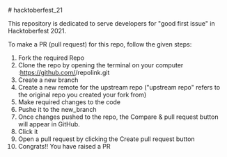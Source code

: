 ﻿\# hacktoberfest\_21

This repository is dedicated to serve developers for  "good first issue" in Hacktoberfest 2021.


To make a PR (pull request) for this repo, follow the given steps:

1. Fork the required Repo
1. Clone the repo by opening the terminal on your computer :https://github.com/<YourUserName>/repolink.git
1. Create a new branch
1. Create a new remote for the upstream repo ("upstream repo" refers to the original repo you created your fork from)
1. Make required changes to the code
1. Pushe it to the new\_branch
1. Once changes pushed to the repo, the Compare & pull request button will appear in GitHub.
1. Click it
1. Open a pull request by clicking the Create pull request button
1. Congrats!! You have raised a PR
